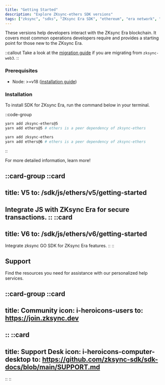 ```yaml
---
title: "Getting Started"
description: "Explore ZKsync-ethers SDK versions"
tags: ["zksync", "sdks", "ZKsync Era SDK", "ethereum", "era network", "javascript versions"]
---
```


These versions help developers interact with the ZKsync Era blockchain. It covers most common
operations developers require and provides a starting point for those new to the ZKsync Era.

::callout
Take a look at the [migration guide](/sdk/js/ethers/v6/migration) if you are migrating from `zksync-web3`.
::

### Prerequisites

- Node: >=v18 ([installation guide](https://nodejs.org/en/download/package-manager))

### Installation

To install SDK for ZKsync Era, run the command below in your terminal.

::code-group

```bash [ethers-v5]
yarn add zksync-ethers@5
yarn add ethers@5 # ethers is a peer dependency of zksync-ethers
```

```bash [ethers-v6]
yarn add zksync-ethers
yarn add ethers@6 # ethers is a peer dependency of zksync-ethers
```

::

For more detailed information, learn more!

::card-group
::card
---
title: V5
to: /sdk/js/ethers/v5/getting-started
---
Integrate JS with ZKsync Era for secure transactions.
::
::card
---
title: V6
to: /sdk/js/ethers/v6/getting-started
---
Integrate zksync GO SDK for ZKsync Era features.
::
::

## Support

Find the resources you need for assistance with our personalized help services.

::card-group
::card
---
title: Community
icon: i-heroicons-users
to: https://join.zksync.dev
---
::
::card
---
title: Support Desk
icon: i-heroicons-computer-desktop
to: https://github.com/zksync-sdk/sdk-docs/blob/main/SUPPORT.md
---
::
::
